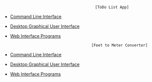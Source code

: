                                              [ToDo List App]
- [Command Line Interface](https://github.com/NiranjanKumarYadav36/App-using-Python/blob/main/ToDo-App/cli.py)                                                                                  
- [Desktop Graphical User Interface](https://github.com/NiranjanKumarYadav36/App-using-Python/blob/main/ToDo-App/gui.py)
- [Web Interface Programs]()

                                          [Feet to Meter Converter]
- [Command Line Interface]()
- [Desktop Graphical User Interface](https://github.com/NiranjanKumarYadav36/App-using-Python/blob/main/Feet-to-Meter-converter/converter.py)
- [Web Interface Programs]()                     
